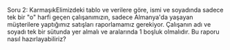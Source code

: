 Soru 2: KarmaşıkElimizdeki tablo ve verilere göre, ismi ve soyadında sadece tek bir "o" harfi geçen çalışanımızın, sadece Almanya'da yaşayan müşterilere yaptığımız satışları raporlamamız gerekiyor. Çalışanın adı ve soyadı tek bir sütunda yer almalı ve aralarında 1 boşluk olmalıdır. Bu raporu nasıl hazırlayabiliriz? 